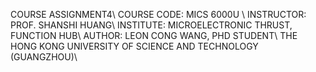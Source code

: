COURSE ASSIGNMENT4\\
COURSE CODE:  MICS 6000U \\
INSTRUCTOR:   PROF. SHANSHI HUANG\\
INSTITUTE:    MICROELECTRONIC THRUST, FUNCTION HUB\\
AUTHOR:       LEON CONG WANG, PHD STUDENT\\
THE HONG KONG UNIVERSITY OF SCIENCE AND TECHNOLOGY (GUANGZHOU)\\
